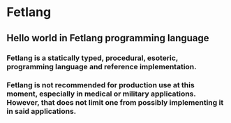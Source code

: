 # Fetlang
## Hello world in Fetlang programming language

### Fetlang is a statically typed, procedural, esoteric, programming language and reference implementation.

### Fetlang is not recommended for production use at this moment, especially in medical or military applications. However, that does not limit one from possibly implementing it in said applications.